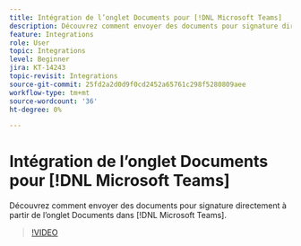 ```yaml
---
title: Intégration de l’onglet Documents pour [!DNL Microsoft Teams]
description: Découvrez comment envoyer des documents pour signature directement à partir de l’onglet Documents dans [!DNL Microsoft Teams]
feature: Integrations
role: User
topic: Integrations
level: Beginner
jira: KT-14243
topic-revisit: Integrations
source-git-commit: 25fd2a2d0d9f0cd2452a65761c298f5280809aee
workflow-type: tm+mt
source-wordcount: '36'
ht-degree: 0%

---
```


# Intégration de l’onglet Documents pour [!DNL Microsoft Teams]

Découvrez comment envoyer des documents pour signature directement à partir de l’onglet Documents dans [!DNL Microsoft Teams].

>[!VIDEO](https://video.tv.adobe.com/v/3425477?quality=12&learn=on&hidetitle=true)

